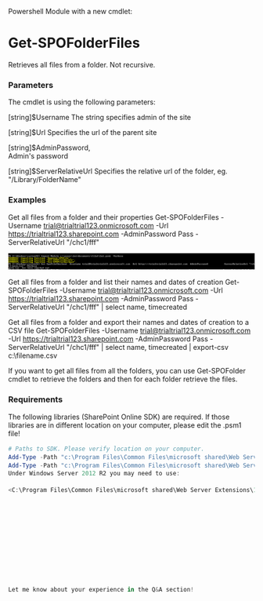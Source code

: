 Powershell Module with a new cmdlet:

 

<h1>Get-SPOFolderFiles</h1>

Retrieves all files from a folder.  Not recursive.

 

<h3>Parameters</h3>

The cmdlet is using the following parameters:

 [string]$Username
The string specifies admin of the site

[string]$Url
Specifies the url of the parent site

[string]$AdminPassword,       
Admin's password

[string]$ServerRelativeUrl
Specifies the relative url of the folder, eg. "/Library/FolderName"

 

 

<h3>Examples</h3>

 

Get all files from a folder and their properties
Get-SPOFolderFiles -Username trial@trialtrial123.onmicrosoft.com -Url https://trialtrial123.sharepoint.com -AdminPassword Pass -ServerRelativeUrl "/chc1/fff" 



  <img src="../Module for checking in and checking out the files/Filefile1.PNG" width="850">

 

 

 

Get all files from a folder and list their names and dates of creation
Get-SPOFolderFiles -Username trial@trialtrial123.onmicrosoft.com -Url https://trialtrial123.sharepoint.com -AdminPassword Pass -ServerRelativeUrl "/chc1/fff" | select name, timecreated



 

 

 

Get all files from a folder and export their names and dates of creation to a CSV file
Get-SPOFolderFiles -Username trial@trialtrial123.onmicrosoft.com -Url https://trialtrial123.sharepoint.com -AdminPassword Pass -ServerRelativeUrl "/chc1/fff" | select name, timecreated | export-csv c:\filename.csv

 



 

 

 

 

If you want to get all files from all the folders, you can use Get-SPOFolder cmdlet to retrieve the folders and then for each folder retrieve the files.

 

 

 

<h3>Requirements</h3>

 

The following libraries (SharePoint Online SDK) are required. If those libraries are in different location on your computer, please edit the .psm1 file!

 

```powershell
# Paths to SDK. Please verify location on your computer.    
Add-Type -Path "c:\Program Files\Common Files\microsoft shared\Web Server Extensions\15\ISAPI\Microsoft.SharePoint.Client.dll"     
Add-Type -Path "c:\Program Files\Common Files\microsoft shared\Web Server Extensions\15\ISAPI\Microsoft.SharePoint.Client.Runtime.dll"  ```
Under Windows Server 2012 R2 you may need to use:

<C:\Program Files\Common Files\microsoft shared\Web Server Extensions\16\ISAPI>

 

 

 

 

 

Let me know about your experience in the Q&A section!

